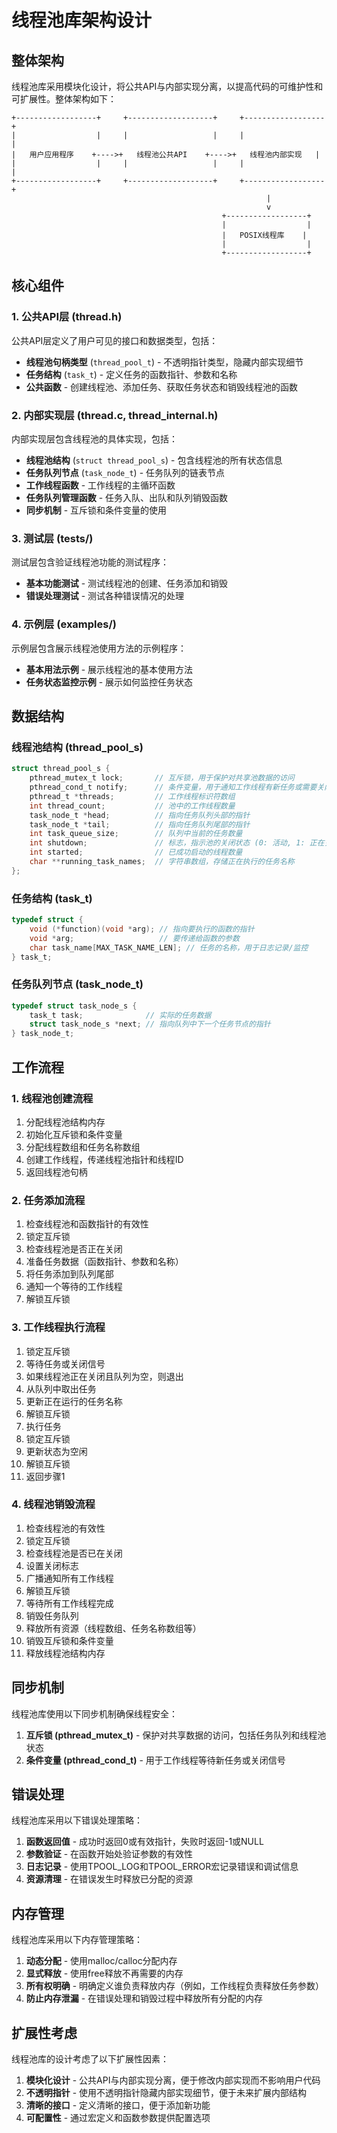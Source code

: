 # 线程池库架构设计

## 整体架构

线程池库采用模块化设计，将公共API与内部实现分离，以提高代码的可维护性和可扩展性。整体架构如下：

```
+------------------+     +-------------------+     +------------------+
|                  |     |                   |     |                  |
|   用户应用程序    +---->+   线程池公共API    +---->+   线程池内部实现   |
|                  |     |                   |     |                  |
+------------------+     +-------------------+     +------------------+
                                                         |
                                                         v
                                               +------------------+
                                               |                  |
                                               |   POSIX线程库    |
                                               |                  |
                                               +------------------+
```

## 核心组件

### 1. 公共API层 (thread.h)

公共API层定义了用户可见的接口和数据类型，包括：

- **线程池句柄类型** (`thread_pool_t`) - 不透明指针类型，隐藏内部实现细节
- **任务结构** (`task_t`) - 定义任务的函数指针、参数和名称
- **公共函数** - 创建线程池、添加任务、获取任务状态和销毁线程池的函数

### 2. 内部实现层 (thread.c, thread_internal.h)

内部实现层包含线程池的具体实现，包括：

- **线程池结构** (`struct thread_pool_s`) - 包含线程池的所有状态信息
- **任务队列节点** (`task_node_t`) - 任务队列的链表节点
- **工作线程函数** - 工作线程的主循环函数
- **任务队列管理函数** - 任务入队、出队和队列销毁函数
- **同步机制** - 互斥锁和条件变量的使用

### 3. 测试层 (tests/)

测试层包含验证线程池功能的测试程序：

- **基本功能测试** - 测试线程池的创建、任务添加和销毁
- **错误处理测试** - 测试各种错误情况的处理

### 4. 示例层 (examples/)

示例层包含展示线程池使用方法的示例程序：

- **基本用法示例** - 展示线程池的基本使用方法
- **任务状态监控示例** - 展示如何监控任务状态

## 数据结构

### 线程池结构 (thread_pool_s)

```c
struct thread_pool_s {
    pthread_mutex_t lock;       // 互斥锁，用于保护对共享池数据的访问
    pthread_cond_t notify;      // 条件变量，用于通知工作线程有新任务或需要关闭
    pthread_t *threads;         // 工作线程标识符数组
    int thread_count;           // 池中的工作线程数量
    task_node_t *head;          // 指向任务队列头部的指针
    task_node_t *tail;          // 指向任务队列尾部的指针
    int task_queue_size;        // 队列中当前的任务数量
    int shutdown;               // 标志，指示池的关闭状态 (0: 活动, 1: 正在关闭/已关闭)
    int started;                // 已成功启动的线程数量
    char **running_task_names;  // 字符串数组，存储正在执行的任务名称
};
```

### 任务结构 (task_t)

```c
typedef struct {
    void (*function)(void *arg); // 指向要执行的函数的指针
    void *arg;                   // 要传递给函数的参数
    char task_name[MAX_TASK_NAME_LEN]; // 任务的名称，用于日志记录/监控
} task_t;
```

### 任务队列节点 (task_node_t)

```c
typedef struct task_node_s {
    task_t task;              // 实际的任务数据
    struct task_node_s *next; // 指向队列中下一个任务节点的指针
} task_node_t;
```

## 工作流程

### 1. 线程池创建流程

1. 分配线程池结构内存
2. 初始化互斥锁和条件变量
3. 分配线程数组和任务名称数组
4. 创建工作线程，传递线程池指针和线程ID
5. 返回线程池句柄

### 2. 任务添加流程

1. 检查线程池和函数指针的有效性
2. 锁定互斥锁
3. 检查线程池是否正在关闭
4. 准备任务数据（函数指针、参数和名称）
5. 将任务添加到队列尾部
6. 通知一个等待的工作线程
7. 解锁互斥锁

### 3. 工作线程执行流程

1. 锁定互斥锁
2. 等待任务或关闭信号
3. 如果线程池正在关闭且队列为空，则退出
4. 从队列中取出任务
5. 更新正在运行的任务名称
6. 解锁互斥锁
7. 执行任务
8. 锁定互斥锁
9. 更新状态为空闲
10. 解锁互斥锁
11. 返回步骤1

### 4. 线程池销毁流程

1. 检查线程池的有效性
2. 锁定互斥锁
3. 检查线程池是否已在关闭
4. 设置关闭标志
5. 广播通知所有工作线程
6. 解锁互斥锁
7. 等待所有工作线程完成
8. 销毁任务队列
9. 释放所有资源（线程数组、任务名称数组等）
10. 销毁互斥锁和条件变量
11. 释放线程池结构内存

## 同步机制

线程池库使用以下同步机制确保线程安全：

1. **互斥锁 (pthread_mutex_t)** - 保护对共享数据的访问，包括任务队列和线程池状态
2. **条件变量 (pthread_cond_t)** - 用于工作线程等待新任务或关闭信号

## 错误处理

线程池库采用以下错误处理策略：

1. **函数返回值** - 成功时返回0或有效指针，失败时返回-1或NULL
2. **参数验证** - 在函数开始处验证参数的有效性
3. **日志记录** - 使用TPOOL_LOG和TPOOL_ERROR宏记录错误和调试信息
4. **资源清理** - 在错误发生时释放已分配的资源

## 内存管理

线程池库采用以下内存管理策略：

1. **动态分配** - 使用malloc/calloc分配内存
2. **显式释放** - 使用free释放不再需要的内存
3. **所有权明确** - 明确定义谁负责释放内存（例如，工作线程负责释放任务参数）
4. **防止内存泄漏** - 在错误处理和销毁过程中释放所有分配的内存

## 扩展性考虑

线程池库的设计考虑了以下扩展性因素：

1. **模块化设计** - 公共API与内部实现分离，便于修改内部实现而不影响用户代码
2. **不透明指针** - 使用不透明指针隐藏内部实现细节，便于未来扩展内部结构
3. **清晰的接口** - 定义清晰的接口，便于添加新功能
4. **可配置性** - 通过宏定义和函数参数提供配置选项
